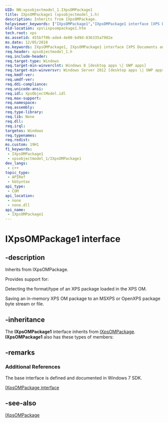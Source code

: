 ```yaml
---
UID: NN:xpsobjectmodel_1.IXpsOMPackage1
title: IXpsOMPackage1 (xpsobjectmodel_1.h)
description: Inherits from IXpsOMPackage.
helpviewer_keywords: ["IXpsOMPackage1","IXpsOMPackage1 interface [XPS Documents and Packaging]","IXpsOMPackage1 interface [XPS Documents and Packaging]","described","xps.ixpsompackage1","xpsobjectmodel_1/IXpsOMPackage1"]
old-location: xps\ixpsompackage1.htm
tech.root: xps
ms.assetid: 455b7f0b-ade4-4e00-bd9d-836335a7982e
ms.date: 12/05/2018
ms.keywords: IXpsOMPackage1, IXpsOMPackage1 interface [XPS Documents and Packaging], IXpsOMPackage1 interface [XPS Documents and Packaging],described, xps.ixpsompackage1, xpsobjectmodel_1/IXpsOMPackage1
req.header: xpsobjectmodel_1.h
req.include-header: 
req.target-type: Windows
req.target-min-winverclnt: Windows 8 [desktop apps \| UWP apps]
req.target-min-winversvr: Windows Server 2012 [desktop apps \| UWP apps]
req.kmdf-ver: 
req.umdf-ver: 
req.ddi-compliance: 
req.unicode-ansi: 
req.idl: XpsObjectModel.idl
req.max-support: 
req.namespace: 
req.assembly: 
req.type-library: 
req.lib: None
req.dll: 
req.irql: 
targetos: Windows
req.typenames: 
req.redist: 
ms.custom: 19H1
f1_keywords:
 - IXpsOMPackage1
 - xpsobjectmodel_1/IXpsOMPackage1
dev_langs:
 - c++
topic_type:
 - APIRef
 - kbSyntax
api_type:
 - COM
api_location:
 - none
 - none.dll
api_name:
 - IXpsOMPackage1
---
```


# IXpsOMPackage1 interface


## -description

Inherits from IXpsOMPackage. 

Provides support for:

Detecting the format/type of an XPS package loaded in the XPS OM.

Saving an in-memory XPS OM package to an MSXPS or OpenXPS package byte stream or file.

## -inheritance

The <b>IXpsOMPackage1</b> interface inherits from <a href="/windows/desktop/api/xpsobjectmodel/nn-xpsobjectmodel-ixpsompackage">IXpsOMPackage</a>. <b>IXpsOMPackage1</b> also has these types of members:

## -remarks

<h3><a id="Additional_References"></a><a id="additional_references"></a><a id="ADDITIONAL_REFERENCES"></a>Additional References</h3>
The base interface is defined and documented in Windows 7 SDK.

[IXpsOMPackage interface](/windows/win32/api/xpsobjectmodel/nn-xpsobjectmodel-ixpsompackage)

## -see-also

<a href="/windows/desktop/api/xpsobjectmodel/nn-xpsobjectmodel-ixpsompackage">IXpsOMPackage</a>

